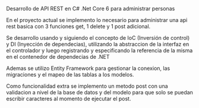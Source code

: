 Desarrollo de API REST en C# .Net Core 6 para administrar personas

En el proyecto actual se implemento lo necesario para administrar una api rest basica con 3 funciones get, 1 delete y 1 post adicional.

Se desarrollo usando y siguiendo el concepto de IoC (Inversión de control) y DI (Inyección de dependecias), utilizando la abstraccion de la interfaz en el controlador y luego registrando y especificando la referencia de la misma en el contenedor de dependecias de .NET

Ademas se utilizo Entity Framework para gestionar la conexion, las migraciones y el mapeo de las tablas a los modelos.

Como funcionalidad extra se implemento un metodo post con una validacion a nivel de la base de datos y del modelo para que solo se puedan escribir caracteres al momento de ejecutar el post.

